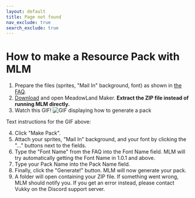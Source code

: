 ```yaml
---
layout: default
title: Page not found
nav_exclude: true
search_exclude: true
---
```


# How to make a Resource Pack with MLM

1. Prepare the files (sprites, "Mail In" background, font) as shown in [the FAQ](../Pages/FAQ.md).
2. [Download](https://github.com/UnofficialSamHub/MeadowMaker/releases) and open MeadowLand Maker. **Extract the ZIP file instead of running MLM directly.**
3. Watch this GIF!
![GIF displaying how to generate a pack](https://i.imgur.com/MtwNENL.gif)

Text instructions for the GIF above:

4. Click "Make Pack".
5. Attach your sprites, "Mail In" background, and your font by clicking the "..." buttons next to the fields.
6. Type the "Font Name" from the FAQ into the Font Name field. MLM will try automatically getting the Font Name in 1.0.1 and above.
7. Type your Pack Name into the Pack Name field.
8. Finally, click the "Generate!" button. MLM will now generate your pack.
9. A folder will open containing your ZIP file. If something went wrong, MLM should notify you. If you get an error instead, please contact Vukky on the Discord support server.
